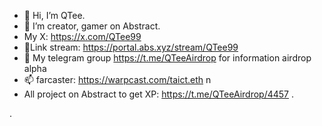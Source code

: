- 👋 Hi, I’m QTee.
- 👀 I’m creator, gamer on Abstract.
- My X: https://x.com/QTee99
- 🌱Link stream: https://portal.abs.xyz/stream/QTee99 
- 💞️ My telegram group https://t.me/QTeeAirdrop for information airdrop alpha
- 📫 farcaster: https://warpcast.com/taict.eth n
- All project on Abstract to get XP: https://t.me/QTeeAirdrop/4457 .

.
